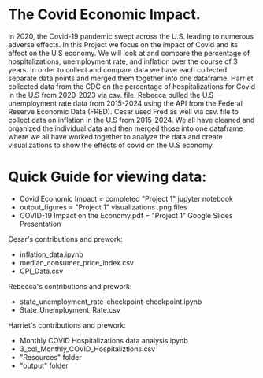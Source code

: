 # The Covid Economic Impact.

In 2020, the Covid-19 pandemic swept across the U.S. leading to numerous adverse effects. In this Project we focus on the impact of Covid and its affect on the U.S economy.
We will look at and compare the percentage of hospitalizations, unemployment rate, and inflation over the course of 3 years. In order to collect and compare data we have
each collected separate data points and merged them together into one dataframe. Harriet collected data from the CDC on the percentage of hospitalizations for Covid in the
U.S from 2020-2023 via csv. file. Rebecca pulled the U.S unemployment rate data from 2015-2024 using the API from the Federal Reserve Economic Data (FRED). Cesar used Fred 
as well via csv. file to collect data on inflation in the U.S from 2015-2024. We all have cleaned and organized the individual data and then merged those into one dataframe 
where we all have worked together to analyze the data and create visualizations to show the effects of covid on the U.S economy.


# Quick Guide for viewing data:
- Covid Economic Impact = completed "Project 1" jupyter notebook
- output_figures = "Project 1" visualizations .png files
- COVID-19 Impact on the Economy.pdf = "Project 1" Google Slides Presentation

Cesar's contributions and prework:
- inflation_data.ipynb
- median_consumer_price_index.csv
- CPI_Data.csv

Rebecca's contributions and prework:
- state_unemployment_rate-checkpoint-checkpoint.ipynb
- State_Unemployment_Rate.csv

Harriet's contributions and prework:
- Monthly COVID Hospitalizations data analysis.ipynb
- 3_col_Monthly_COVID_Hospitaliztions.csv
- "Resources" folder
- "output" folder

